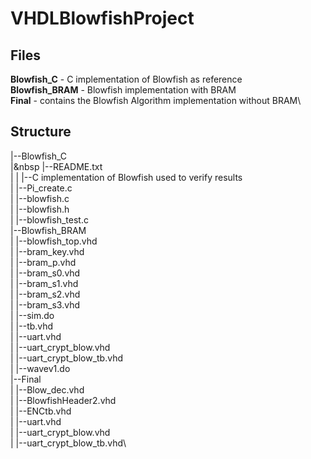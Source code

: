 # VHDLBlowfishProject

Files
-------------
**Blowfish_C** - C implementation of Blowfish as reference\
**Blowfish_BRAM** - Blowfish implementation with BRAM\
**Final** - contains the Blowfish Algorithm implementation without BRAM\


Structure
------------
|--Blowfish_C\
|&nbsp
|--README.txt\
|   |   |--C implementation of Blowfish used to verify results\
|   |--Pi_create.c\
|   |--blowfish.c\
|   |--blowfish.h\
|   |--blowfish_test.c\
|--Blowfish_BRAM\
|   |--blowfish_top.vhd\
|   |--bram_key.vhd\
|   |--bram_p.vhd\
|   |--bram_s0.vhd\
|   |--bram_s1.vhd\
|   |--bram_s2.vhd\
|   |--bram_s3.vhd\
|   |--sim.do\
|   |--tb.vhd\
|   |--uart.vhd\
|   |--uart_crypt_blow.vhd\
|   |--uart_crypt_blow_tb.vhd\
|   |--wavev1.do\
|--Final\
|   |--Blow_dec.vhd\
|   |--BlowfishHeader2.vhd\
|   |--ENCtb.vhd\
|   |--uart.vhd\
|   |--uart_crypt_blow.vhd\
|   |--uart_crypt_blow_tb.vhd\

